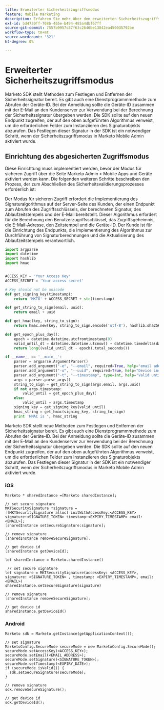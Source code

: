```yaml
---
title: Erweiterter Sicherheitszugriffsmodus
feature: Mobile Marketing
description: Erfahren Sie mehr über den erweiterten Sicherheitszugriffsmodus für Marketo Mobile SDK mit Beispielen für die HMAC-Signaturgenerierung, die Einrichtung von Server-Endpunkten, die Verwendung von Geräte-IDs und iOS und Android
exl-id: bd4730ff-708b-465e-b494-485a4dbf67ff
source-git-commit: 7557b9957c87f63c2646be13842ea450035792be
workflow-type: tm+mt
source-wordcount: '321'
ht-degree: 0%

---
```


# Erweiterter Sicherheitszugriffsmodus

Marketo SDK stellt Methoden zum Festlegen und Entfernen der Sicherheitssignatur bereit. Es gibt auch eine Dienstprogrammmethode zum Abrufen der Geräte-ID. Bei der Anmeldung sollte die Geräte-ID zusammen mit der E-Mail an den Kundenserver zur Verwendung bei der Berechnung der Sicherheitssignatur übergeben werden. Die SDK sollte auf den neuen Endpunkt zugreifen, der auf den oben aufgeführten Algorithmus verweist, um die erforderlichen Felder zum Instanziieren des Signaturobjekts abzurufen. Das Festlegen dieser Signatur in der SDK ist ein notwendiger Schritt, wenn der Sicherheitszugriffsmodus in Marketo Mobile Admin aktiviert wurde.

## Einrichtung des abgesicherten Zugriffsmodus

Diese Einrichtung muss implementiert werden, bevor der Modus für sicheren Zugriff über die Seite Marketo Admin > Mobile Apps und Geräte aktiviert werden kann. Die folgenden weiteren Schritte beschreiben den Prozess, der zum Abschließen des Sicherheitsvalidierungsprozesses erforderlich ist:

Der Modus für sicheren Zugriff erfordert die Implementierung des Signaturalgorithmus auf der Server-Seite des Kunden, der einen Endpunkt zum Abrufen des Zugriffsschlüssels, der berechneten Signatur, des Ablaufzeitstempels und der E-Mail bereitstellt. Dieser Algorithmus erfordert für die Berechnung den Benutzerzugriffsschlüssel, das Zugriffsgeheimnis, die E-Mail-Adresse, den Zeitstempel und die Geräte-ID. Der Kunde ist für die Einrichtung des Endpunkts, die Implementierung des Algorithmus zur Durchführung von Signaturberechnungen und die Aktualisierung des Ablaufzeitstempels verantwortlich.

```python
import argparse
import datetime
import hashlib
import hmac


ACCESS_KEY = 'Your Access Key'
ACCESS_SECRET = 'Your access secret'

# Key should not be unicode
def get_signing_key(timestamp):
    return 'MKTO' + ACCESS_SECRET + str(timestamp)

def get_string_to_sign(email, uuid):
    return email + uuid

def get_hmac(key, string_to_sign):
    return hmac.new(key, string_to_sign.encode('utf-8'), hashlib.sha256).hexdigest()

def get_epoch_plus_day():
    epoch = datetime.datetime.utcfromtimestamp(0)
    valid_until_dt = datetime.datetime.utcnow() + datetime.timedelta(days=1)
    return long((valid_until_dt - epoch).total_seconds())

if __name__ == '__main__':
    parser = argparse.ArgumentParser()
    parser.add_argument("-e", "--email", required=True, help="email address")
    parser.add_argument("-u", "--uuid", required=True, help="Device install id")
    parser.add_argument("-t", "--timestamp", type=int, help="Valid until timestamp")
    args = parser.parse_args()
    string_to_sign = get_string_to_sign(args.email, args.uuid)
    if not args.timestamp:
        valid_until = get_epoch_plus_day()
    else:
        valid_until = args.timestamp
    signing_key = get_signing_key(valid_until)
    hmac_string = get_hmac(signing_key, string_to_sign)
    print 'HMAC is ', hmac_string
```

Marketo SDK stellt neue Methoden zum Festlegen und Entfernen der Sicherheitssignatur bereit. Es gibt auch eine Dienstprogrammmethode zum Abrufen der Geräte-ID. Bei der Anmeldung sollte die Geräte-ID zusammen mit der E-Mail an den Kundenserver zur Verwendung bei der Berechnung der Sicherheitssignatur übergeben werden. Die SDK sollte auf den neuen Endpunkt zugreifen, der auf den oben aufgeführten Algorithmus verweist, um die erforderlichen Felder zum Instanziieren des Signaturobjekts abzurufen. Das Festlegen dieser Signatur in der SDK ist ein notwendiger Schritt, wenn der Sicherheitszugriffsmodus in Marketo Mobile Admin aktiviert wurde.

### iOS

```
Marketo * sharedInstance =[Marketo sharedInstance];

// set secure signature
MKTSecuritySignature *signature =
[[MKTSecuritySignature alloc] initWithAccessKey:<ACCESS_KEY> signature:<SIGNATURE_TOKEN> timestamp:<EXPIRY_TIMESTAMP> email:<EMAIL>];
[sharedInstance setSecureSignature:signature];

// remove signature
[sharedInstance removeSecureSignature];

// get device id
[sharedInstance getDeviceId];
```

```
let sharedInstance = Marketo.sharedInstance()

 // set secure signature
let signature = MKTSecuritySignature(accessKey: <ACCESS_KEY>, signature: <SIGNATURE_TOKEN> , timestamp: <EXPIRY_TIMESTAMP>, email: <EMAIL>)
sharedInstance.setSecureSignature(signature)

// remove signature
[sharedInstance removeSecureSignature];

// get device id
sharedInstance.getDeviceId()
```

### Android

```
Marketo sdk = Marketo.getInstance(getApplicationContext());

// set signature
MarketoConfig.SecureMode secureMode = new MarketoConfig.SecureMode();
secureMode.setAccessKey(<ACCESS_KEY>);
secureMode.setEmail(<EMAIL_ADDRESS>);
secureMode.setSignature(<SIGNATURE_TOKEN>);
secureMode.setTimestamp(<EXPIRY_DATE>);
if (secureMode.isValid()) {
  sdk.setSecureSignature(secureMode);
}

// remove signature
sdk.removeSecureSignature();

// get device id
sdk.getDeviceId();
```
